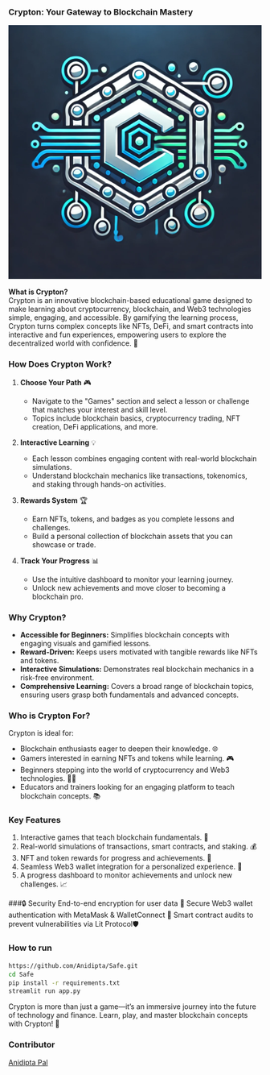 ### **Crypton: Your Gateway to Blockchain Mastery**  

![Crypton Logo](assets/icons/logo.png)  

**What is Crypton?**  
Crypton is an innovative blockchain-based educational game designed to make learning about cryptocurrency, blockchain, and Web3 technologies simple, engaging, and accessible. By gamifying the learning process, Crypton turns complex concepts like NFTs, DeFi, and smart contracts into interactive and fun experiences, empowering users to explore the decentralized world with confidence. 🚀

### **How Does Crypton Work?**  

1. **Choose Your Path** 🎮  
   - Navigate to the "Games" section and select a lesson or challenge that matches your interest and skill level.  
   - Topics include blockchain basics, cryptocurrency trading, NFT creation, DeFi applications, and more.  

2. **Interactive Learning** 💡  
   - Each lesson combines engaging content with real-world blockchain simulations.  
   - Understand blockchain mechanics like transactions, tokenomics, and staking through hands-on activities.  

3. **Rewards System** 🏆  
   - Earn NFTs, tokens, and badges as you complete lessons and challenges.  
   - Build a personal collection of blockchain assets that you can showcase or trade.  

4. **Track Your Progress** 📊  
   - Use the intuitive dashboard to monitor your learning journey.  
   - Unlock new achievements and move closer to becoming a blockchain pro.  

### **Why Crypton?**  
- **Accessible for Beginners:** Simplifies blockchain concepts with engaging visuals and gamified lessons.  
- **Reward-Driven:** Keeps users motivated with tangible rewards like NFTs and tokens.  
- **Interactive Simulations:** Demonstrates real blockchain mechanics in a risk-free environment.  
- **Comprehensive Learning:** Covers a broad range of blockchain topics, ensuring users grasp both fundamentals and advanced concepts.  

### **Who is Crypton For?**  
Crypton is ideal for:  
- Blockchain enthusiasts eager to deepen their knowledge. 🌐  
- Gamers interested in earning NFTs and tokens while learning. 🎮  
- Beginners stepping into the world of cryptocurrency and Web3 technologies. 🧑‍💻  
- Educators and trainers looking for an engaging platform to teach blockchain concepts. 📚  

### **Key Features**  
1. Interactive games that teach blockchain fundamentals. 🎲  
2. Real-world simulations of transactions, smart contracts, and staking. 💰  
3. NFT and token rewards for progress and achievements. 🎉  
4. Seamless Web3 wallet integration for a personalized experience. 🦊  
5. A progress dashboard to monitor achievements and unlock new challenges. 📈

###🔒 Security
End-to-end encryption for user data 🔐
Secure Web3 wallet authentication with MetaMask & WalletConnect 🦊
Smart contract audits to prevent vulnerabilities via Lit Protocol🛡️

### How to run 
``` bash
https://github.com/Anidipta/Safe.git
cd Safe
pip install -r requirements.txt
streamlit run app.py
```

Crypton is more than just a game—it’s an immersive journey into the future of technology and finance. Learn, play, and master blockchain concepts with Crypton! 🌟


### Contributor
[Anidipta Pal](https://github.com/Anidipta)
